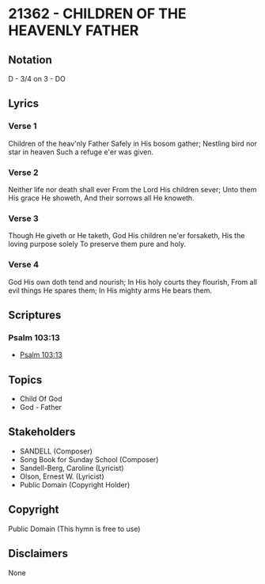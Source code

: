# 21362 - CHILDREN OF THE HEAVENLY FATHER

## Notation

D - 3/4 on 3 - DO

## Lyrics

### Verse 1

Children of the heav'nly Father Safely in His bosom gather; Nestling bird nor star in heaven Such a refuge e'er was given.

### Verse 2

Neither life nor death shall ever From the Lord His children sever; Unto them His grace He showeth, And their sorrows all He knoweth.

### Verse 3

Though He giveth or He taketh, God His children ne'er forsaketh, His the loving purpose solely To preserve them pure and holy.

### Verse 4

God His own doth tend and nourish; In His holy courts they flourish, From all evil things He spares them; In His mighty arms He bears them.


## Scriptures

### Psalm 103:13

- [Psalm 103:13](https://www.biblegateway.com/passage/?search=Psalm%20103%3A13)


## Topics

- Child Of God
- God - Father

## Stakeholders

- SANDELL (Composer)
- Song Book for Sunday School (Composer)
- Sandell-Berg, Caroline (Lyricist)
- Olson, Ernest W. (Lyricist)
- Public Domain (Copyright Holder)

## Copyright

Public Domain
(This hymn is free to use)

## Disclaimers

None

